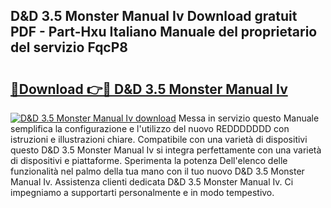 ## D&D 3.5 Monster Manual Iv Download gratuit PDF - Part-Hxu Italiano Manuale del proprietario del servizio FqcP8

# <h2><a href="http://dfan35w.blite.top/?on=D%26D+3.5+Monster+Manual+Iv">🔗Download 👉🔴 D&D 3.5 Monster Manual Iv</a></h2>

[![D&D 3.5 Monster Manual Iv download](https://i.imgur.com/lujVjoI.png)](http://dfan35w.blite.top/?on=D%26D+3.5+Monster+Manual+Iv)
Messa in servizio questo Manuale semplifica la configurazione e l'utilizzo del nuovo REDDDDDDD con istruzioni e illustrazioni chiare. Compatibile con una varietà di dispositivi questo D&D 3.5 Monster Manual Iv si integra perfettamente con una varietà di dispositivi e piattaforme. Sperimenta la potenza Dell'elenco delle funzionalità nel palmo della tua mano con il tuo nuovo D&D 3.5 Monster Manual Iv. Assistenza clienti dedicata D&D 3.5 Monster Manual Iv. Ci impegniamo a supportarti personalmente e in modo tempestivo.
